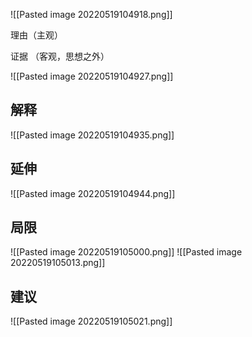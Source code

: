 ![[Pasted image 20220519104918.png]]

理由（主观）

证据 （客观，思想之外）

![[Pasted image 20220519104927.png]]

## 解释
![[Pasted image 20220519104935.png]]


## 延伸
![[Pasted image 20220519104944.png]]

## 局限
![[Pasted image 20220519105000.png]]
![[Pasted image 20220519105013.png]]

## 建议
![[Pasted image 20220519105021.png]]
